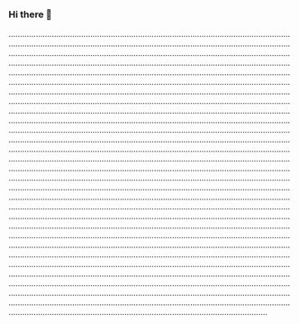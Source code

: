### Hi there 👋

..............................................................................................................................................................................................................................................................................................................................................................................................................................................................................................................................................................................................................................................................................................................................................................................................................................................................................................................................................................................................................................................................................................................................................................................................................................................................................................................................................................................................................................................................................................................................................................................................................................................................................................................................................................................................................................................................................................................................................................................................................................................................................................................................................................................................................................................................................................................................................................................................................................................................................................................................................................................................................................................................................................................................................................................................................................................................................................................................................................................................................................................................................................................................................................................................................................................................................................................................................................................................................................................................................................................................................................................................................................................................................................................................................................................................................................................................